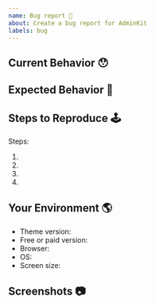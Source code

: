 ```yaml
---
name: Bug report 🐛
about: Create a bug report for AdminKit
labels: bug
---
```


<!-- Provide a general summary of the issue in the Title above -->

## Current Behavior 😯

<!-- Describe what happens instead of the expected behavior. -->

## Expected Behavior 🤔

<!-- Describe what should happen. -->

## Steps to Reproduce 🕹

<!-- Describe how to reproduce the issue -->

Steps:

1.
2.
3.
4.

## Your Environment 🌎

<!-- What version, browser, OS and screen size are you using -->

- Theme version:
- Free or paid version: 
- Browser:
- OS:
- Screen size:

## Screenshots 📷

<!-- If applicable, add screenshots to help explain this problem. -->
